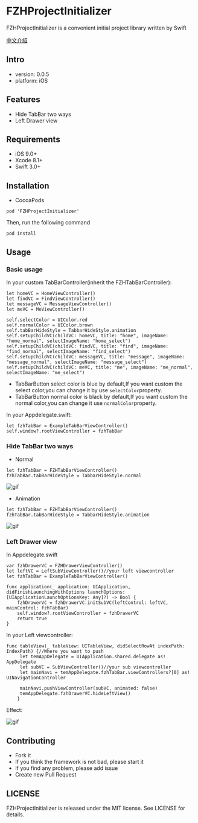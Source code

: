# FZHProjectInitializer
FZHProjectInitializer is a convenient initial project library written by Swift

[中文介绍](https://fengzhihao123.github.io/2017/03/01/FZHProjectInitializer%E4%BB%8B%E7%BB%8D/)

## Intro

* version: 0.0.5
* platform: iOS

## Features

* Hide TabBar two ways
* Left Drawer view

## Requirements
* iOS 9.0+
* Xcode 8.1+
* Swift 3.0+

## Installation

* CocoaPods

```
pod 'FZHProjectInitializer'
```

Then, run the following command

```
pod install
```

## Usage

### Basic usage

In your custom TabBarController(inherit the FZHTabBarController):

```
let homeVC = HomeViewController()
let findVC = FindViewController()
let messageVC = MessageViewController()
let meVC = MeViewController()
        
self.selectColor = UIColor.red
self.normalColor = UIColor.brown
self.tabBarHideStyle = TabbarHideStyle.animation
self.setupChildVC(childVC: homeVC, title: "home", imageName: "home_normal", selectImageName: "home_select")
self.setupChildVC(childVC: findVC, title: "find", imageName: "find_normal", selectImageName: "find_select")
self.setupChildVC(childVC: messageVC, title: "message", imageName: "message_normal", selectImageName: "message_select")
self.setupChildVC(childVC: meVC, title: "me", imageName: "me_normal", selectImageName: "me_select")
```

* TabBarButton select color is blue by default,If you want custom the select color,you can change it by use `selectColor`property.
* TabBarButton normal color is black by default,If you want custom the normal color,you can change it use `normalColor`property.

In your Appdelegate.swift:

```
let fzhTabBar = ExampleTabBarViewController()
self.window?.rootViewController = fzhTabBar
```

### Hide TabBar two ways

* Normal
```
let fzhTabBar = FZHTabBarViewController()
fzhTabBar.tabBarHideStyle = TabbarHideStyle.normal
```
![gif](https://github.com/fengzhihao123/FZHProjectInitializer/blob/master/NoAnimation.gif)

* Animation
```
let fzhTabBar = FZHTabBarViewController()
fzhTabBar.tabBarHideStyle = TabbarHideStyle.animation
```
![gif](https://github.com/fengzhihao123/FZHProjectInitializer/blob/master/Animation.gif)

### Left Drawer view

In Appdelegate.swift

```
var fzhDrawerVC = FZHDrawerViewController()
let leftVC = LeftSubViewController()//your left viewcontroller
let fzhTabBar = ExampleTabBarViewController()
   
func application(_ application: UIApplication, didFinishLaunchingWithOptions launchOptions: [UIApplicationLaunchOptionsKey: Any]?) -> Bool {
    fzhDrawerVC = fzhDrawerVC.initSubVC(leftControl: leftVC, mainControl: fzhTabBar)
    self.window?.rootViewController = fzhDrawerVC
    return true
}
```

In your Left viewcontroller:

```
func tableView(_ tableView: UITableView, didSelectRowAt indexPath: IndexPath) {//Where you want to push
     let temAppDelegate = UIApplication.shared.delegate as! AppDelegate
     let subVC = SubViewController()//your sub viewcontroller
     let mainNavi = temAppDelegate.fzhTabBar.viewControllers?[0] as! UINavigationController
   
     mainNavi.pushViewController(subVC, animated: false)
     temAppDelegate.fzhDrawerVC.hideLeftView()
    }
```

Effect:

![gif](https://github.com/fengzhihao123/FZHProjectInitializer/blob/master/leftDrawer.gif)

## Contributing
* Fork it
* If you think the framework is not bad, please start it
* If you find any problem, please add issue
* Create new Pull Request

## LICENSE
FZHProjectInitializer is released under the MIT license. See LICENSE for details.
